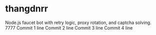 # thangdnrr
Node.js faucet bot with retry logic, proxy rotation, and captcha solving. 7777
Commit 1 line
Commit 2 line
Commit 3 line
Commit 4 line
